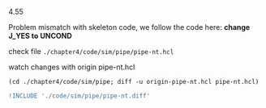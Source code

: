 4.55

Problem mismatch with skeleton code, we follow the code here:
**change J_YES to UNCOND**

check file `./chapter4/code/sim/pipe/pipe-nt.hcl`

watch changes with origin pipe-nt.hcl

    (cd ./chapter4/code/sim/pipe; diff -u origin-pipe-nt.hcl pipe-nt.hcl)

```diff
!INCLUDE './code/sim/pipe/pipe-nt.diff'
```

